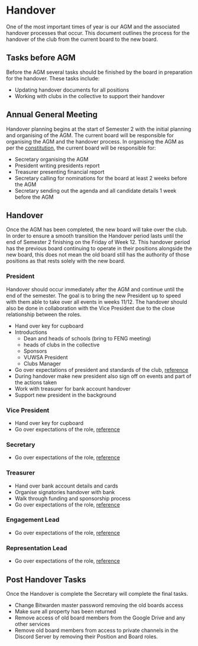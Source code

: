 # Handover

One of the most important times of year is our AGM and the associated handover processes that occur. This document outlines the process for the handover of the club from the current board to the new board.

## Tasks before AGM
Before the AGM several tasks should be finished by the board in preparation for the handover. These tasks include:
- Updating handover documents for all positions
- Working with clubs in the collective to support their handover

## Annual General Meeting
Handover planning begins at the start of Semester 2 with the initial planning and organising of the AGM. The current board will be responsible for organising the AGM and the handover process. In organising the AGM as per the [constitution]((https://docs.google.com/document/d/1Le_57K9CogDMoSCBYt03LQOrCirJGqtxXArxTZgYdNA/view)), the current board will be responsible for:
- Secretary organising the AGM
- President writing presidents report
- Treasurer presenting financial report
- Secretary calling for nominations for the board at least 2 weeks before the AGM
- Secretary sending out the agenda and all candidate details 1 week before the AGM

## Handover
Once the AGM has been completed, the new board will take over the club. In order to ensure a smooth transition the Handover period lasts until the end of Semester 2 finishing on the Friday of Week 12. This handover period has the previous board continuing to operate in their positions alongside the new board, this does not mean the old board still has the authority of those positions as that rests solely with the new board.

### President
Handover should occur immediately after the AGM and continue until the end of the semester. The goal is to bring the new President up to speed with them able to take over all events in weeks 11/12. The handover should also be done in collaboration with the Vice President due to the close relationship between the roles.

- Hand over key for cupboard
- Introductions
  - Dean and heads of schools (bring to FENG meeting)
  - heads of clubs in the collective
  - Sponsors
  - VUWSA President
  - Clubs Manager
- Go over expectations of president and standards of the club, [reference](https://docs.google.com/document/d/1NKzQcO9EtKJc5n_A02ppbdsuhtuBuWzLJoCPFy2Jteg/view)
- During handover make new president also sign off on events and part of the actions taken
- Work with treasurer for bank account handover
- Support new president in the background

### Vice President
- Hand over key for cupboard
- Go over expectations of the role, [reference](https://docs.google.com/document/d/1O9AJ4xHcaxtCuh5c8gfEEnSzqmshAGGVgH2cbp0tKfU/edit?usp=sharing)

### Secretary
- Go over expectations of the role, [reference](https://docs.google.com/document/d/1m1zDe3LxF1sRV7ADjS17Z1cfZ3n3jf5-06g6CcR5q4M/edit?usp=sharing)

### Treasurer
- Hand over bank account details and cards
- Organise signatories handover with bank
- Walk through funding and sponsorship process
- Go over expectations of the role, [reference](https://docs.google.com/document/d/1oMaE-CpiST1p6T6htE33f8noF2pM-mZn11rpPQwqinM/edit?usp=sharing)

### Engagement Lead
- Go over expectations of the role, [reference](https://docs.google.com/document/d/1fsm62mWFXkkkShr8EIF4T6Xb51fPcTNazLYRUwLxGp0/edit?usp=sharing)

### Representation Lead
- Go over expectations of the role, [reference](https://docs.google.com/document/d/1BF2WcHBCTinebJYBPhnh_1vmjMcujz-YUnNpzyIpF_g/edit?usp=sharing)

## Post Handover Tasks
Once the Handover is complete the Secretary will complete the final tasks.
- Change Bitwarden master password removing the old boards access
- Make sure all property has been returned
- Remove access of old board members from the Google Drive and any other services
- Remove old board members from access to private channels in the Discord Server by removing their Position and Board roles.


